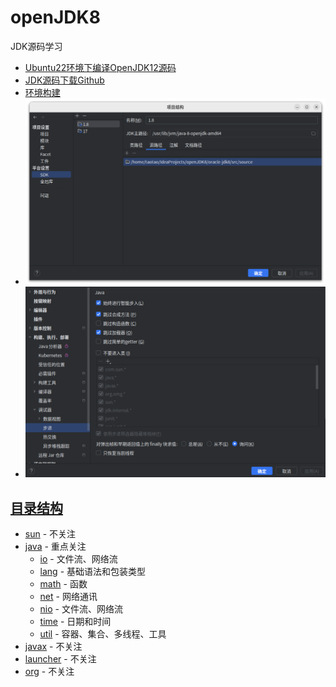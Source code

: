 # openJDK8
JDK源码学习

 - [Ubuntu22环境下编译OpenJDK12源码](https://blog.csdn.net/qq_25825005/article/details/127162939)
 - [JDK源码下载Github](https://github.com/taotao1024/openJDK8.git)
 - [环境构建](https://www.bilibili.com/video/BV1V7411U78L/)
 - ![IDEA设置](doc/images/JDK-编译/JDK源码路径设置.png)
 - ![IDEA设置](doc/images/JDK-编译/JDK调试设置.png)

## [目录结构](oracle-jdk8/src/source)
 - [sun](oracle-jdk8/src/source/com/sun) - 不关注
 - [java](oracle-jdk8/src/source/java) - 重点关注
   - [io](oracle-jdk8/src/source/java/io) - 文件流、网络流
   - [lang](oracle-jdk8/src/source/java/lang) - 基础语法和包装类型
   - [math](oracle-jdk8/src/source/java/math) - 函数
   - [net](oracle-jdk8/src/source/java/net) - 网络通讯
   - [nio](oracle-jdk8/src/source/java/nio) - 文件流、网络流
   - [time](oracle-jdk8/src/source/java/time) - 日期和时间
   - [util](oracle-jdk8/src/source/java/util) - 容器、集合、多线程、工具
 - [javax](oracle-jdk8/src/source/javax) - 不关注
 - [launcher](oracle-jdk8/src/source/launcher) - 不关注
 - [org](oracle-jdk8/src/source/org) - 不关注